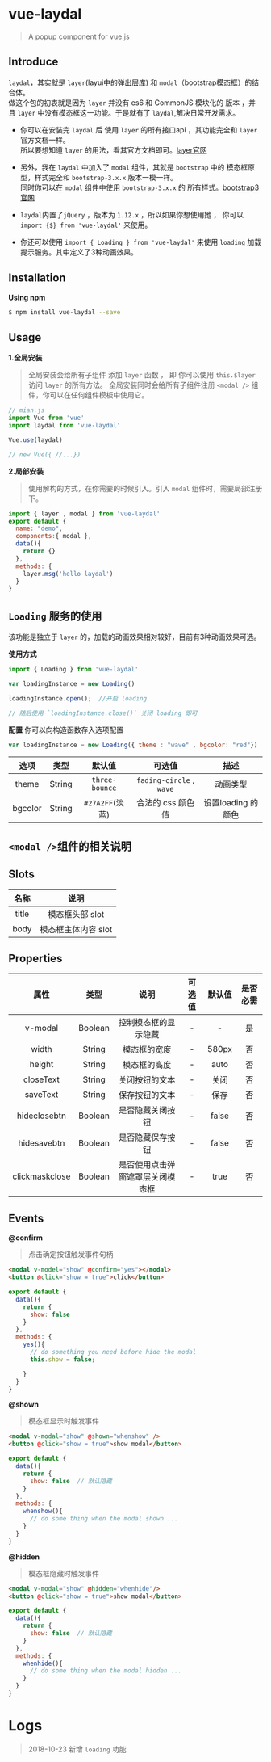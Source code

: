 # vue-laydal
> A popup component for vue.js

## Introduce
`laydal`，其实就是 `layer`(layui中的弹出层库) 和 `modal`（bootstrap模态框）的结合体。<br/>
做这个包的初衷就是因为 `layer` 并没有 es6 和 CommonJS 模块化的 版本 ，并且 `layer` 中没有模态框这一功能。于是就有了 `laydal`,解决日常开发需求。<br />

- 你可以在安装完 `laydal` 后 使用 `layer` 的所有接口api ，其功能完全和 `layer` 官方文档一样。<br/>所以要想知道 `layer` 的用法，看其官方文档即可。<a href="https://layer.layui.com/">layer官网</a> <br/>

- 另外，我在 `laydal` 中加入了 `modal` 组件，其就是 `bootstrap` 中的 模态框原型，样式完全和 `bootstrap-3.x.x` 版本一模一样。<br/>同时你可以在 `modal` 组件中使用 `bootstrap-3.x.x` 的 所有样式。<a href="https://v3.bootcss.com/">bootstrap3官网</a>

- `laydal`内置了`jQuery` ，版本为 `1.12.x` ，所以如果你想使用她 ， 你可以`import {$} from 'vue-laydal'` 来使用。

- 你还可以使用 `import { Loading } from 'vue-laydal'` 来使用 `loading` 加载提示服务。其中定义了3种动画效果。


## Installation
**Using npm**
``` bash
$ npm install vue-laydal --save
```

## Usage

**1.全局安装**
> 全局安装会给所有子组件 添加 `layer` 函数 ， 即 你可以使用 `this.$layer` 访问 `layer` 的所有方法。
> 全局安装同时会给所有子组件注册 `<modal />` 组件，你可以在任何组件模板中使用它。

``` js
// mian.js
import Vue from 'vue'
import laydal from 'vue-laydal'

Vue.use(laydal)

// new Vue({ //...})
```
**2.局部安装**
> 使用解构的方式，在你需要的时候引入。引入 `modal` 组件时，需要局部注册下。

``` js
import { layer , modal } from 'vue-laydal'
export default {
  name: "demo",
  components:{ modal },
  data(){
    return {}
  },
  methods: {
    layer.msg('hello laydal')
  }
}
```

## `Loading` 服务的使用
该功能是独立于 `layer` 的，加载的动画效果相对较好，目前有3种动画效果可选。

**使用方式**

``` js
import { Loading } from 'vue-laydal'

var loadingInstance = new Loading()

loadingInstance.open();  //开启 loading

// 随后使用 `loadingInstance.close()` 关闭 loading 即可

```

**配置**
你可以向构造函数存入选项配置
``` js
var loadingInstance = new Loading({ theme : "wave" , bgcolor: "red"})
```

| 选项 | 类型 |默认值 | 可选值 | 描述 |
| :---: | :---: | :---: | :---: | :---: |
| theme | String | `three-bounce` | `fading-circle` , `wave` | 动画类型 |
| bgcolor | String | `#27A2FF`(淡蓝) | 合法的 css 颜色值 | 设置loading 的颜色 |


## `<modal />`组件的相关说明

## Slots
| 名称 | 说明 |
| :----: | :----: |
| title | 模态框头部 slot |
| body | 模态框主体内容 slot |


## Properties

| 属性 | 类型 | 说明 | 可选值 | 默认值 | 是否必需 |
| :----: | :----: | :----: | :----: | :----: | :----: |
| v-modal | Boolean | 控制模态框的显示隐藏 | - | - | 是 |
| width | String | 模态框的宽度 | - | 580px | 否 |
| height | String | 模态框的高度 | - | auto | 否 |
| closeText | String | 关闭按钮的文本 | - | 关闭 | 否 |
| saveText | String | 保存按钮的文本 | - | 保存 | 否 |
| hideclosebtn | Boolean | 是否隐藏关闭按钮 | - | false | 否 |
| hidesavebtn | Boolean | 是否隐藏保存按钮 | - | false | 否 |
| clickmaskclose | Boolean | 是否使用点击弹窗遮罩层关闭模态框 | - | true | 否 |


## Events

**@confirm**
> 点击确定按钮触发事件句柄

``` html
<modal v-model="show" @confirm="yes"></modal>
<button @click="show = true">click</button>
```

``` js
export default {
  data(){
    return {
      show: false
    }
  },
  methods: {
    yes(){
      // do something you need before hide the modal
      this.show = false;

    }
  }
}
```


**@shown**
> 模态框显示时触发事件

``` html
<modal v-modal="show" @shown="whenshow" />
<button @click="show = true">show modal</button>
```

``` js
export default {
  data(){
    return {
      show: false  // 默认隐藏
    }
  },
  methods: {
    whenshow(){
      // do some thing when the modal shown ...
    }
  }
}
```

**@hidden**
> 模态框隐藏时触发事件

``` html
<modal v-modal="show" @hidden="whenhide"/>
<button @click="show = true">show modal</button>
```

``` js
export default {
  data(){
    return {
      show: false  // 默认隐藏
    }
  },
  methods: {
    whenhide(){
      // do some thing when the modal hidden ...
    }
  }
}
```

# Logs
> 2018-10-23 新增 `loading` 功能
